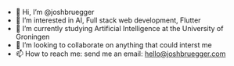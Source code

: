 - 👋 Hi, I’m @joshbruegger
- 👀 I’m interested in AI, Full stack web development, Flutter
- 🌱 I’m currently studying Artificial Intelligence at the University of Groningen
- 💞️ I’m looking to collaborate on anything that could interst me
- 📫 How to reach me: send me an email: hello@joshbruegger.com

<!---
joshbruegger/joshbruegger is a ✨ special ✨ repository because its `README.md` (this file) appears on your GitHub profile.
You can click the Preview link to take a look at your changes.
--->
